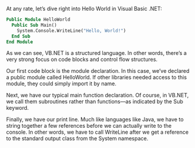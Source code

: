 At any rate, let’s dive right into Hello World in Visual Basic .NET:

```vb
Public Module HelloWorld
  Public Sub Main()
    System.Console.WriteLine("Hello, World!")
  End Sub
End Module
```

As we can see, VB.NET is a structured language. In other words, there’s a very 
strong focus on code blocks and control flow structures.

Our first code block is the module declaration. In this case, we’ve declared a 
public module called HelloWorld. If other libraries needed access to this module, 
they could simply import it by name.

Next, we have our typical main function declaration. Of course, in VB.NET, we 
call them subroutines rather than functions—as indicated by the Sub keyword.

Finally, we have our print line. Much like languages like Java, we have to string 
together a few references before we can actually write to the console. In other 
words, we have to call WriteLine after we get a reference to the standard output 
class from the System namespace.

